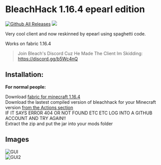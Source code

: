 # BleachHack 1.16.4 epearl edition
[![Github All Releases](https://img.shields.io/github/downloads/22s/bleachhack-1.16-epearl-edition/total.svg)]()
![](https://img.shields.io/github/languages/code-size/22s/bleachhack-1.16-epearl-edition.svg)

Very cool client and now reskinned by epearl using spaghetti code.  

Works on fabric 1.16.4  

> Join Bleach's Discord Cuz He Made The Client Im Skidding: https://discord.gg/b5Wc4nQ

## Installation:
**For normal people:**

Download [fabric for minecraft 1.16.4](https://fabricmc.net/use/)  
Download the lastest compiled version of bleachhack for your Minecraft version [from the Actions section](https://github.com/22s/bleachhack-1.16-epearl-edition/actions)  
IF IT SAYS ERROR 404 OR NOT FOUND ETC ETC LOG INTO A GITHUB ACCOUNT AND TRY AGAIN!!  
Extract the zip and put the jar into your mods folder  

## Images

![GUI](https://media.discordapp.net/attachments/745366273168244906/745372657423351808/unknown.png)  
![GUI2](https://media.discordapp.net/attachments/745366273168244906/745372674464809563/unknown.png)  
